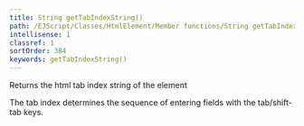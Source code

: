```yaml
---
title: String getTabIndexString()
path: /EJScript/Classes/HtmlElement/Member functions/String getTabIndexString()
intellisense: 1
classref: 1
sortOrder: 384
keywords: getTabIndexString()
---
```



Returns the html tab index string of the element


The tab index determines the sequence of entering fields with the tab/shift-tab keys.


